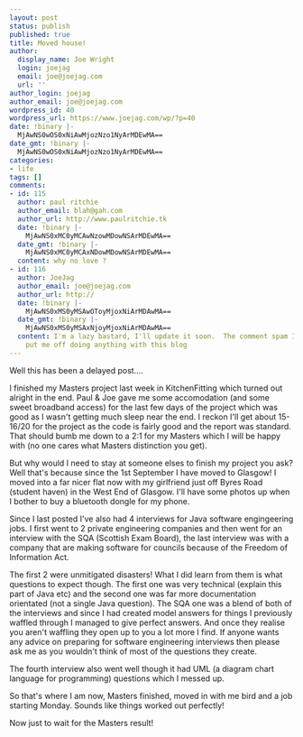 ```yaml
---
layout: post
status: publish
published: true
title: Moved house!
author:
  display_name: Joe Wright
  login: joejag
  email: joe@joejag.com
  url: ''
author_login: joejag
author_email: joe@joejag.com
wordpress_id: 40
wordpress_url: https://www.joejag.com/wp/?p=40
date: !binary |-
  MjAwNS0wOS0xNiAwMjozNzo1NyArMDEwMA==
date_gmt: !binary |-
  MjAwNS0wOS0xNiAwMjozNzo1NyArMDEwMA==
categories:
- life
tags: []
comments:
- id: 115
  author: paul ritchie
  author_email: blah@gah.com
  author_url: http://www.paulritchie.tk
  date: !binary |-
    MjAwNS0xMC0yMCAwNzowMDowNSArMDEwMA==
  date_gmt: !binary |-
    MjAwNS0xMC0yMCAxNDowMDowNSArMDEwMA==
  content: why no love ?
- id: 116
  author: JoeJag
  author_email: joe@joejag.com
  author_url: http://
  date: !binary |-
    MjAwNS0xMS0yMSAwOToyMjoxNiArMDAwMA==
  date_gmt: !binary |-
    MjAwNS0xMS0yMSAxNjoyMjoxNiArMDAwMA==
  content: I'm a lazy bastard, I'll update it soon.  The comment spam I'm receiving
    put me off doing anything with this blog
---
```

<p>Well this has been a delayed post....</p>
<p>I finished my Masters project last week in KitchenFitting which turned out alright in the end.  Paul & Joe gave me some accomodation (and some sweet broadband access) for the last few days of the project which was good as I wasn't getting much sleep near the end.  I reckon I'll get about 15-16/20 for the project as the code is fairly good and the report was standard.  That should bumb me down to a 2:1 for my Masters which I will be happy with (no one cares what Masters distinction you get).</p>
<p>But why would I need to stay at someone elses to finish my project you ask?  Well that's because since the 1st September I have moved to Glasgow!  I moved into a far nicer flat now with my girlfriend just off Byres Road (student haven) in the West End of Glasgow.  I'll have some photos up when I bother to buy a bluetooth dongle for my phone.</p>
<p>Since I last posted I've also had 4 interviews for Java software engingeering jobs.  I first went to 2 private engineering companies and then went for an interview with the SQA (Scottish Exam Board), the last interview was with a company that are making software for councils because of the Freedom of Information Act.</p>
<p>The first 2 were unmitigated disasters!  What I did learn from them is what questions to expect though.  The first one was very technical (explain this part of Java etc) and the second one was far more documentation orientated (not a single Java question).  The SQA one was a blend of both of the interviews and since I had created model answers for things I previously waffled through I managed to give perfect answers.  And once they realise you aren't waffling they open up to you a lot more I find.  If anyone wants any advice on preparing for software engineering interviews then please ask me as you wouldn't think of most of the questions they create.</p>
<p>The fourth interview also went well though it had UML (a diagram chart language for programming) questions which I messed up.  </p>
<p>So that's where I am now, Masters finished, moved in with me bird and a job starting Monday.  Sounds like things worked out perfectly!</p>
<p>Now just to wait for the Masters result!</p>
